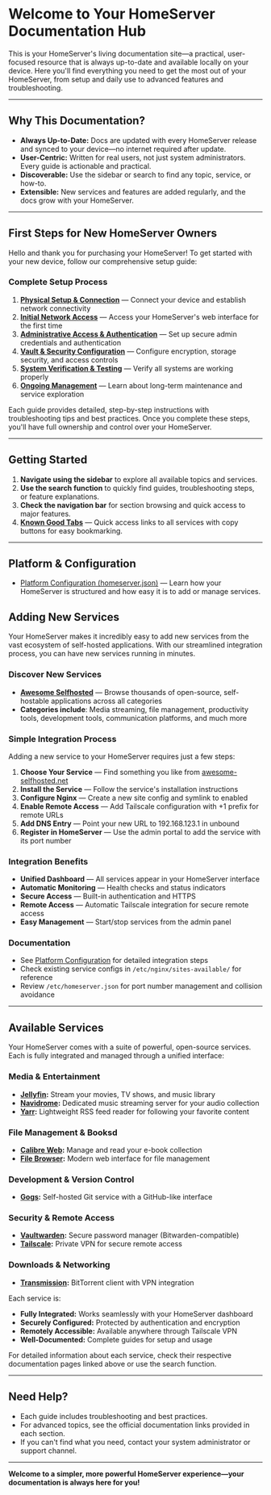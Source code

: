 # Welcome to Your HomeServer Documentation Hub

This is your HomeServer's living documentation site—a practical, user-focused resource that is always up-to-date and available locally on your device. Here you'll find everything you need to get the most out of your HomeServer, from setup and daily use to advanced features and troubleshooting.

---

## Why This Documentation?
- **Always Up-to-Date:** Docs are updated with every HomeServer release and synced to your device—no internet required after update.
- **User-Centric:** Written for real users, not just system administrators. Every guide is actionable and practical.
- **Discoverable:** Use the sidebar or search to find any topic, service, or how-to.
- **Extensible:** New services and features are added regularly, and the docs grow with your HomeServer.

---

## First Steps for New HomeServer Owners

Hello and thank you for purchasing your HomeServer! To get started with your new device, follow our comprehensive setup guide:

### Complete Setup Process
1. **[Physical Setup & Connection](setup/setup-physical.md)** — Connect your device and establish network connectivity
2. **[Initial Network Access](setup/setup-network.md)** — Access your HomeServer's web interface for the first time
3. **[Administrative Access & Authentication](setup/setup-admin.md)** — Set up secure admin credentials and authentication
4. **[Vault & Security Configuration](setup/setup-security.md)** — Configure encryption, storage security, and access controls
5. **[System Verification & Testing](setup/setup-verification.md)** — Verify all systems are working properly
6. **[Ongoing Management](setup/setup-management.md)** — Learn about long-term maintenance and service exploration

Each guide provides detailed, step-by-step instructions with troubleshooting tips and best practices. Once you complete these steps, you'll have full ownership and control over your HomeServer.

---

## Getting Started

1. **Navigate using the sidebar** to explore all available topics and services.
2. **Use the search function** to quickly find guides, troubleshooting steps, or feature explanations.
3. **Check the navigation bar** for section browsing and quick access to major features.
4. **[Known Good Tabs](resources/known-good-tabs.md)** — Quick access links to all services with copy buttons for easy bookmarking.

---

## Platform & Configuration

- [Platform Configuration (homeserver.json)](homeserver.json.md) — Learn how your HomeServer is structured and how easy it is to add or manage services.

## Adding New Services

Your HomeServer makes it incredibly easy to add new services from the vast ecosystem of self-hosted applications. With our streamlined integration process, you can have new services running in minutes.

### Discover New Services
- **[Awesome Selfhosted](https://awesome-selfhosted.net/)** — Browse thousands of open-source, self-hostable applications across all categories
- **Categories include**: Media streaming, file management, productivity tools, development tools, communication platforms, and much more

### Simple Integration Process
Adding a new service to your HomeServer requires just a few steps:

1. **Choose Your Service** — Find something you like from [awesome-selfhosted.net](https://awesome-selfhosted.net/)
2. **Install the Service** — Follow the service's installation instructions
3. **Configure Nginx** — Create a new site config and symlink to enabled
4. **Enable Remote Access** — Add Tailscale configuration with +1 prefix for remote URLs
5. **Add DNS Entry** — Point your new URL to 192.168.123.1 in unbound
6. **Register in HomeServer** — Use the admin portal to add the service with its port number

### Integration Benefits
- **Unified Dashboard** — All services appear in your HomeServer interface
- **Automatic Monitoring** — Health checks and status indicators
- **Secure Access** — Built-in authentication and HTTPS
- **Remote Access** — Automatic Tailscale integration for secure remote access
- **Easy Management** — Start/stop services from the admin panel

### Documentation
- See [Platform Configuration](homeserver.json.md) for detailed integration steps
- Check existing service configs in `/etc/nginx/sites-available/` for reference
- Review `/etc/homeserver.json` for port number management and collision avoidance

---

## Available Services

Your HomeServer comes with a suite of powerful, open-source services. Each is fully integrated and managed through a unified interface:

### Media & Entertainment
- **[Jellyfin](services/jellyfin.md):** Stream your movies, TV shows, and music library
- **[Navidrome](services/navidrome.md):** Dedicated music streaming server for your audio collection
- **[Yarr](services/yarr.md):** Lightweight RSS feed reader for following your favorite content

### File Management & Booksd
- **[Calibre Web](services/calibreweb.md):** Manage and read your e-book collection
- **[File Browser](services/filebrowser.md):** Modern web interface for file management

### Development & Version Control
- **[Gogs](services/gogs.md):** Self-hosted Git service with a GitHub-like interface

### Security & Remote Access
- **[Vaultwarden](services/vaultwarden.md):** Secure password manager (Bitwarden-compatible)
- **[Tailscale](services/tailscale.md):** Private VPN for secure remote access

### Downloads & Networking
- **[Transmission](services/transmission.md):** BitTorrent client with VPN integration

Each service is:
- **Fully Integrated:** Works seamlessly with your HomeServer dashboard
- **Securely Configured:** Protected by authentication and encryption
- **Remotely Accessible:** Available anywhere through Tailscale VPN
- **Well-Documented:** Complete guides for setup and usage

For detailed information about each service, check their respective documentation pages linked above or use the search function.

---

## Need Help?
- Each guide includes troubleshooting and best practices.
- For advanced topics, see the official documentation links provided in each section.
- If you can't find what you need, contact your system administrator or support channel.

---

**Welcome to a simpler, more powerful HomeServer experience—your documentation is always here for you!** 